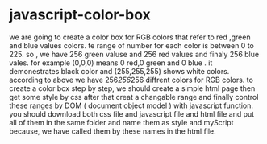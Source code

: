 # javascript-color-box
we are going to create a color box for RGB colors that refer to red ,green and blue values colors.
te range of number for each color is between 0 to 225. so , we have 256 green valuse and 256 red values and finaly 256 blue vales.
for example (0,0,0) means 0 red,0 green and 0 blue . it demonestrates black color and (255,255,255) shows white colors.
according to above  we have 256*256*256 diffrent colors for RGB colors.
to create a color box step by step, we should create a simple html page then get some style by css after that creat a changable range and finally control these ranges by DOM ( document object model ) with javascript function.
you should download both css file and javascript file and html file and put all of them in the same folder and name them as style and myScript because, we have called them by these names in the html file.
